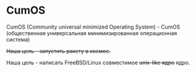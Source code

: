 # CumOS
CumOS (Community universal minimized Operating System) - CumOS (общественная универсальная минимизированная операционная система)

~~Наша цель - запустить ракету в космос.~~

Наша цель - написать FreeBSD/Linux совместимое ~~unix-like ядро~~ ядро.